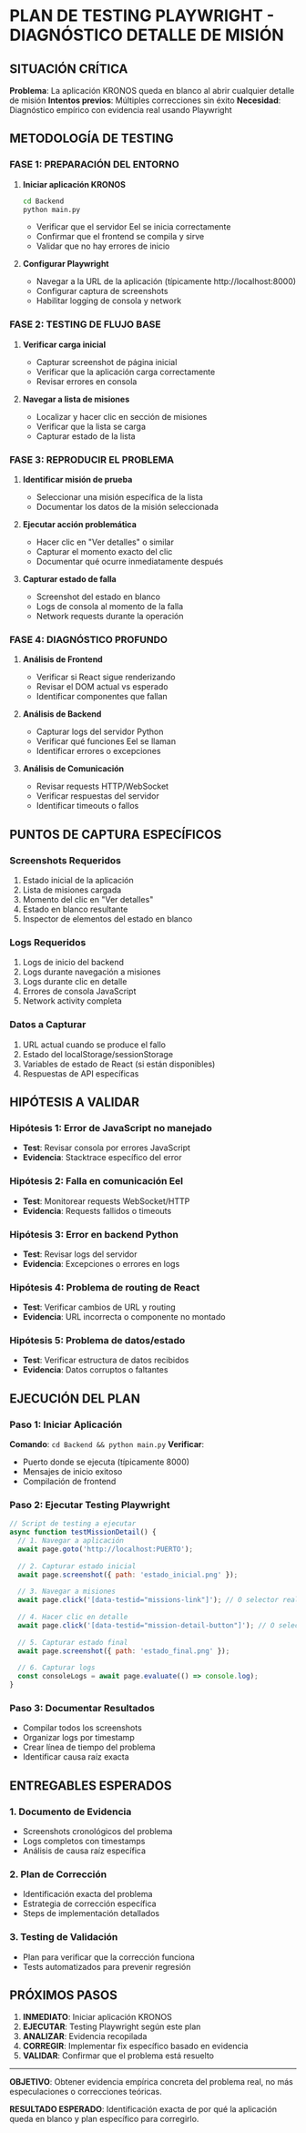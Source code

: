 # PLAN DE TESTING PLAYWRIGHT - DIAGNÓSTICO DETALLE DE MISIÓN

## SITUACIÓN CRÍTICA
**Problema**: La aplicación KRONOS queda en blanco al abrir cualquier detalle de misión
**Intentos previos**: Múltiples correcciones sin éxito
**Necesidad**: Diagnóstico empírico con evidencia real usando Playwright

## METODOLOGÍA DE TESTING

### FASE 1: PREPARACIÓN DEL ENTORNO
1. **Iniciar aplicación KRONOS**
   ```bash
   cd Backend
   python main.py
   ```
   - Verificar que el servidor Eel se inicia correctamente
   - Confirmar que el frontend se compila y sirve
   - Validar que no hay errores de inicio

2. **Configurar Playwright**
   - Navegar a la URL de la aplicación (típicamente http://localhost:8000)
   - Configurar captura de screenshots
   - Habilitar logging de consola y network

### FASE 2: TESTING DE FLUJO BASE
1. **Verificar carga inicial**
   - Capturar screenshot de página inicial
   - Verificar que la aplicación carga correctamente
   - Revisar errores en consola

2. **Navegar a lista de misiones**
   - Localizar y hacer clic en sección de misiones
   - Verificar que la lista se carga
   - Capturar estado de la lista

### FASE 3: REPRODUCIR EL PROBLEMA
1. **Identificar misión de prueba**
   - Seleccionar una misión específica de la lista
   - Documentar los datos de la misión seleccionada

2. **Ejecutar acción problemática**
   - Hacer clic en "Ver detalles" o similar
   - Capturar el momento exacto del clic
   - Documentar qué ocurre inmediatamente después

3. **Capturar estado de falla**
   - Screenshot del estado en blanco
   - Logs de consola al momento de la falla
   - Network requests durante la operación

### FASE 4: DIAGNÓSTICO PROFUNDO
1. **Análisis de Frontend**
   - Verificar si React sigue renderizando
   - Revisar el DOM actual vs esperado
   - Identificar componentes que fallan

2. **Análisis de Backend**
   - Capturar logs del servidor Python
   - Verificar qué funciones Eel se llaman
   - Identificar errores o excepciones

3. **Análisis de Comunicación**
   - Revisar requests HTTP/WebSocket
   - Verificar respuestas del servidor
   - Identificar timeouts o fallos

## PUNTOS DE CAPTURA ESPECÍFICOS

### Screenshots Requeridos
1. Estado inicial de la aplicación
2. Lista de misiones cargada
3. Momento del clic en "Ver detalles"
4. Estado en blanco resultante
5. Inspector de elementos del estado en blanco

### Logs Requeridos
1. Logs de inicio del backend
2. Logs durante navegación a misiones
3. Logs durante clic en detalle
4. Errores de consola JavaScript
5. Network activity completa

### Datos a Capturar
1. URL actual cuando se produce el fallo
2. Estado del localStorage/sessionStorage
3. Variables de estado de React (si están disponibles)
4. Respuestas de API específicas

## HIPÓTESIS A VALIDAR

### Hipótesis 1: Error de JavaScript no manejado
- **Test**: Revisar consola por errores JavaScript
- **Evidencia**: Stacktrace específico del error

### Hipótesis 2: Falla en comunicación Eel
- **Test**: Monitorear requests WebSocket/HTTP
- **Evidencia**: Requests fallidos o timeouts

### Hipótesis 3: Error en backend Python
- **Test**: Revisar logs del servidor
- **Evidencia**: Excepciones o errores en logs

### Hipótesis 4: Problema de routing de React
- **Test**: Verificar cambios de URL y routing
- **Evidencia**: URL incorrecta o componente no montado

### Hipótesis 5: Problema de datos/estado
- **Test**: Verificar estructura de datos recibidos
- **Evidencia**: Datos corruptos o faltantes

## EJECUCIÓN DEL PLAN

### Paso 1: Iniciar Aplicación
**Comando**: `cd Backend && python main.py`
**Verificar**: 
- Puerto donde se ejecuta (típicamente 8000)
- Mensajes de inicio exitoso
- Compilación de frontend

### Paso 2: Ejecutar Testing Playwright
```javascript
// Script de testing a ejecutar
async function testMissionDetail() {
  // 1. Navegar a aplicación
  await page.goto('http://localhost:PUERTO');
  
  // 2. Capturar estado inicial
  await page.screenshot({ path: 'estado_inicial.png' });
  
  // 3. Navegar a misiones
  await page.click('[data-testid="missions-link"]'); // O selector real
  
  // 4. Hacer clic en detalle
  await page.click('[data-testid="mission-detail-button"]'); // O selector real
  
  // 5. Capturar estado final
  await page.screenshot({ path: 'estado_final.png' });
  
  // 6. Capturar logs
  const consoleLogs = await page.evaluate(() => console.log);
}
```

### Paso 3: Documentar Resultados
- Compilar todos los screenshots
- Organizar logs por timestamp
- Crear línea de tiempo del problema
- Identificar causa raíz exacta

## ENTREGABLES ESPERADOS

### 1. Documento de Evidencia
- Screenshots cronológicos del problema
- Logs completos con timestamps
- Análisis de causa raíz específica

### 2. Plan de Corrección
- Identificación exacta del problema
- Estrategia de corrección específica
- Steps de implementación detallados

### 3. Testing de Validación
- Plan para verificar que la corrección funciona
- Tests automatizados para prevenir regresión

## PRÓXIMOS PASOS

1. **INMEDIATO**: Iniciar aplicación KRONOS
2. **EJECUTAR**: Testing Playwright según este plan
3. **ANALIZAR**: Evidencia recopilada
4. **CORREGIR**: Implementar fix específico basado en evidencia
5. **VALIDAR**: Confirmar que el problema está resuelto

---

**OBJETIVO**: Obtener evidencia empírica concreta del problema real, no más especulaciones o correcciones teóricas.

**RESULTADO ESPERADO**: Identificación exacta de por qué la aplicación queda en blanco y plan específico para corregirlo.
